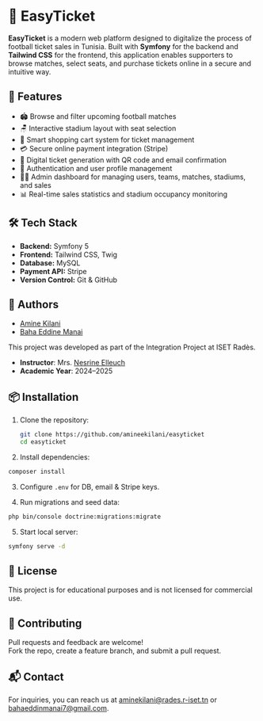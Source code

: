 # 🎫 EasyTicket

**EasyTicket** is a modern web platform designed to digitalize the process of football ticket sales in Tunisia. Built with **Symfony** for the backend and **Tailwind CSS** for the frontend, this application enables supporters to browse matches, select seats, and purchase tickets online in a secure and intuitive way.

## 🚀 Features

- 🏟️ Browse and filter upcoming football matches
- 🪑 Interactive stadium layout with seat selection
- 🛒 Smart shopping cart system for ticket management
- 💳 Secure online payment integration (Stripe)
- 📩 Digital ticket generation with QR code and email confirmation
- 🔐 Authentication and user profile management
- 🧑‍💼 Admin dashboard for managing users, teams, matches, stadiums, and sales
- 📊 Real-time sales statistics and stadium occupancy monitoring

## 🛠️ Tech Stack

- **Backend:** Symfony 5
- **Frontend:** Tailwind CSS, Twig
- **Database:** MySQL
- **Payment API:** Stripe
- **Version Control:** Git & GitHub

## 👥 Authors

- [Amine Kilani](https://github.com/amineekilani) 
- [Baha Eddine Manai](https://github.com/BahaManai) 

This project was developed as part of the Integration Project at ISET Radès.

- **Instructor**: Mrs. [Nesrine Elleuch](https://www.linkedin.com/in/nesrineelleuchcro) 
- **Academic Year**: 2024–2025

## 📦 Installation

1. Clone the repository:
   ```bash
   git clone https://github.com/amineekilani/easyticket
   cd easyticket
   ```

2. Install dependencies:

```bash
composer install
```

3. Configure `.env` for DB, email & Stripe keys.

4. Run migrations and seed data:

```bash
php bin/console doctrine:migrations:migrate
```

5. Start local server:

```bash
symfony serve -d
```

## 📜 License

This project is for educational purposes and is not licensed for commercial use.

## 🤝 Contributing

Pull requests and feedback are welcome!  
Fork the repo, create a feature branch, and submit a pull request.

## 📬 Contact

For inquiries, you can reach us at [aminekilani@rades.r-iset.tn](mailto:aminekilani@rades.r-iset.tn) or [bahaeddinmanai7@gmail.com](mailto:bahaeddinmanai7@gmail.com).
